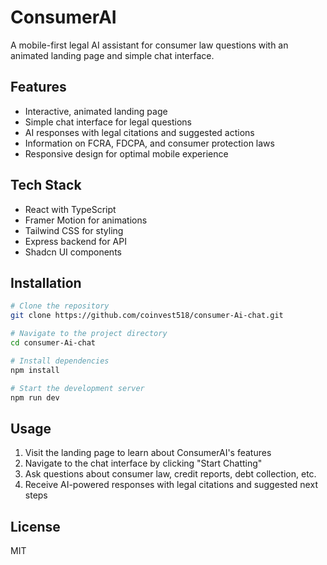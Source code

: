 # ConsumerAI

A mobile-first legal AI assistant for consumer law questions with an animated landing page and simple chat interface.

## Features

- Interactive, animated landing page
- Simple chat interface for legal questions
- AI responses with legal citations and suggested actions
- Information on FCRA, FDCPA, and consumer protection laws
- Responsive design for optimal mobile experience

## Tech Stack

- React with TypeScript
- Framer Motion for animations
- Tailwind CSS for styling
- Express backend for API
- Shadcn UI components

## Installation

```bash
# Clone the repository
git clone https://github.com/coinvest518/consumer-Ai-chat.git

# Navigate to the project directory
cd consumer-Ai-chat

# Install dependencies
npm install

# Start the development server
npm run dev
```

## Usage

1. Visit the landing page to learn about ConsumerAI's features
2. Navigate to the chat interface by clicking "Start Chatting"
3. Ask questions about consumer law, credit reports, debt collection, etc.
4. Receive AI-powered responses with legal citations and suggested next steps

## License

MIT